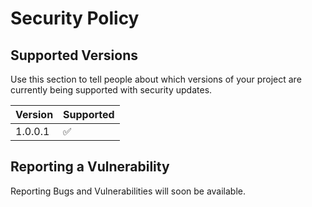 # Security Policy

## Supported Versions

Use this section to tell people about which versions of your project are
currently being supported with security updates.

| Version   | Supported          |
| --------- | ------------------ |
| 1.0.0.1   | :white_check_mark: |

## Reporting a Vulnerability

Reporting Bugs and Vulnerabilities will soon be available. 
